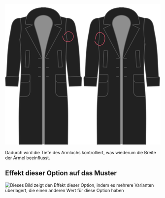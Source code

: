 ![Tiefenfaktor des Armloches](./armholedepthfactor.svg)

Dadurch wird die Tiefe des Armlochs kontrolliert, was wiederum die Breite der Ärmel beeinflusst.

## Effekt dieser Option auf das Muster

![Dieses Bild zeigt den Effekt dieser Option, indem es mehrere Varianten überlagert, die einen anderen Wert für diese Option haben](carlita\_armholedepthfactor\_sample.svg "Effekt dieser Option auf das Muster")
